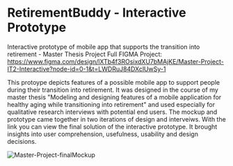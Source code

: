 # RetirementBuddy - Interactive Prototype
Interactive prototype of mobile app that supports the transition into retirement - Master Thesis Project
Full FIGMA Project: https://www.figma.com/design/lXTb4f3ROsixdXU7bMAjKE/Master-Project-IT2-Interactive?node-id=0-1&t=LWDRuJ84DXclUwSy-1 

This protoype depicts features of a possible mobile app to support people during their transition into retirement. It was designed in the course of my master thesis "Modeling and designing features of a mobile application for healthy aging while transitioning into retirement" and used especially for qualitative research interviews with potential end users. The mockup and prototype came together in two iterations of design and interveiws. With the link you can view the final solution of the interactive prototype. It brought insights into user comprehension, usefulness, usability and design decisions.


![Master-Project-finalMockup](https://github.com/user-attachments/assets/c4cdeb53-fac5-42a9-a26f-76df7b5f1c5f)


